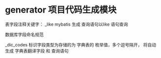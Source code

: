 # generator 项目代码生成模块
表字段注释关键字：
_like    mybatis 生成 查询语句以like 语句查询


数据库字段命名规范

_dic_codes   标识字段类型为存储的为 字典表的 枚举值，多个逗号隔开， 将自动生成  字典表翻译字段 和 查询语句

  
